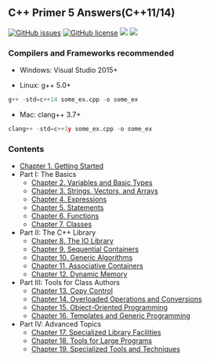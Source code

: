 ## C++ Primer 5 Answers(C++11/14)

[![GitHub issues](https://img.shields.io/github/issues/Mooophy/Cpp-Primer.svg)](https://github.com/Mooophy/Cpp-Primer/issues)
[![GitHub license](https://img.shields.io/badge/license-CC0-blue.svg)](https://raw.githubusercontent.com/Mooophy/Cpp-Primer/master/LICENSE)
[![](https://img.shields.io/badge/%E4%B8%AD%E6%96%87-%E8%AE%A8%E8%AE%BA%E5%8C%BA-yellowgreen.svg)](https://github.com/ReadingLab/Discussion-for-Cpp)
[![](https://img.shields.io/badge/douban-%E5%B0%8F%E7%BB%84-green.svg)](http://www.douban.com/group/532124/)

### Compilers and Frameworks recommended
 * Windows: Visual Studio 2015+ 
 
 * Linux: g++ 5.0+     
```python
g++ -std=c++14 some_ex.cpp -o some_ex
```
 
 * Mac: clang++ 3.7+
```python
clang++ -std=c++1y some_ex.cpp -o some_ex
```

### Contents

- [Chapter 1. Getting Started](ch01/README.md)
- Part I: The Basics
  - [Chapter 2. Variables and Basic Types](ch02/README.md)
  - [Chapter 3. Strings, Vectors, and Arrays](ch03/README.md)
  - [Chapter 4. Expressions](ch04/README.md)
  - [Chapter 5. Statements](ch05/README.md)
  - [Chapter 6. Functions](ch06/README.md)
  - [Chapter 7. Classes](ch07/README.md)
- Part II: The C++ Library
  - [Chapter 8. The IO Library](ch08/README.md)
  - [Chapter 9. Sequential Containers](ch09/README.md)
  - [Chapter 10. Generic Algorithms](ch10/README.md)
  - [Chapter 11. Associative Containers](ch11/README.md)
  - [Chapter 12. Dynamic Memory](ch12/README.md)
- Part III: Tools for Class Authors
  - [Chapter 13. Copy Control](ch13/README.md)
  - [Chapter 14. Overloaded Operations and Conversions](ch14/README.md)
  - [Chapter 15. Object-Oriented Programming](ch15/README.md)
  - [Chapter 16. Templates and Generic Programming](ch16)
- Part IV:  Advanced Topics
  - [Chapter 17. Specialized Library Facilities](ch17)
  - [Chapter 18. Tools for Large Programs](ch18)
  - [Chapter 19. Specialized Tools and Techniques](ch19)
